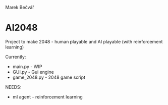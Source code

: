 Marek Bečvář

# AI2048

Project to make 2048 - human playable and AI playable (with reinforcement
learning)
    
Currently:
- main.py - WIP
- GUI.py - Gui engine
- game_2048.py - 2048 game script


NEEDS: 
- ml agent - reinforcement learning
